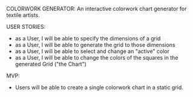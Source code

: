 COLORWORK GENERATOR:
An interactive colorwork chart generator for textile artists. 

USER STORIES:
- as a User, I will be able to specify the dimensions of a grid
- as a User, I will be able to generate the grid to those dimensions
- as a User, I will be able to select and change an "active" color
- as a User, I will be able to change the colors of the squares in the generated Grid ("the Chart")

MVP:
- Users will be able to create a single colorwork chart in a static grid.



